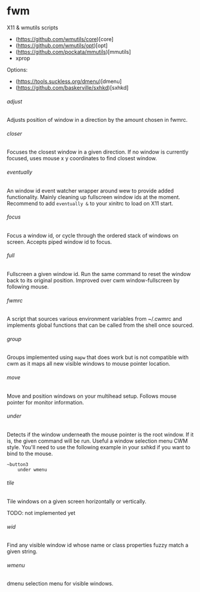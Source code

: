 # fwm

X11 & wmutils scripts

- (https://github.com/wmutils/core)[core]
- (https://github.com/wmutils/opt)[opt]
- (https://github.com/pockata/mmutils)[mmutils]
- xprop

Options:

- (https://tools.suckless.org/dmenu)[dmenu]
- (https://github.com/baskerville/sxhkd)[sxhkd]

###### adjust

Adjusts position of window in a direction by the amount chosen in fwmrc.

###### closer

Focuses the closest window in a given direction. If no window is currently
focused, uses mouse x y coordinates to find closest window.

###### eventually

An window id event watcher wrapper around wew to provide added functionality.
Mainly cleaning up fullscreen window ids at the moment.  Recommend to add
`eventually &` to your xinitrc to load on X11 start.

###### focus

Focus a window id, or cycle through the ordered stack of windows on screen.
Accepts piped window id to focus.

###### full

Fullscreen a given window id. Run the same command to reset the window back to
its original position. Improved over cwm window-fullscreen by following mouse.

###### fwmrc

A script that sources various environment variables from ~/.cwmrc and
implements global functions that can be called from the shell once sourced.

###### group

Groups implemented using `mapw` that does work but is not compatible
with cwm as it maps all new visible windows to mouse pointer location.

###### move

Move and position windows on your multihead setup. Follows mouse pointer for
monitor information.

###### under

Detects if the window underneath the mouse pointer is the root window. If it
is, the given command will be run. Useful a window selection menu CWM style.
You'll need to use the following example in your sxhkd if you want to bind to
the mouse.

```
~button3
    under wmenu
```

###### tile

Tile windows on a given screen horizontally or vertically.

TODO: not implemented yet

###### wid

Find any visible window id whose name or class properties fuzzy match a given
string.

###### wmenu

dmenu selection menu for visible windows.
